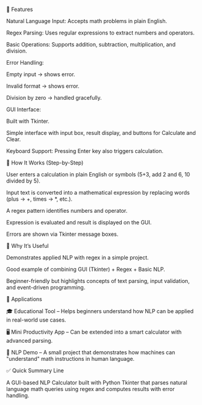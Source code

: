 🔹 Features

Natural Language Input: Accepts math problems in plain English.

Regex Parsing: Uses regular expressions to extract numbers and operators.

Basic Operations: Supports addition, subtraction, multiplication, and division.

Error Handling:

Empty input → shows error.

Invalid format → shows error.

Division by zero → handled gracefully.

GUI Interface:

Built with Tkinter.

Simple interface with input box, result display, and buttons for Calculate and Clear.

Keyboard Support: Pressing Enter key also triggers calculation.

🔹 How It Works (Step-by-Step)

User enters a calculation in plain English or symbols (5+3, add 2 and 6, 10 divided by 5).

Input text is converted into a mathematical expression by replacing words (plus → +, times → *, etc.).

A regex pattern identifies numbers and operator.

Expression is evaluated and result is displayed on the GUI.

Errors are shown via Tkinter message boxes.

🔹 Why It’s Useful

Demonstrates applied NLP with regex in a simple project.

Good example of combining GUI (Tkinter) + Regex + Basic NLP.

Beginner-friendly but highlights concepts of text parsing, input validation, and event-driven programming.

🔹 Applications

🎓 Educational Tool – Helps beginners understand how NLP can be applied in real-world use cases.

🖥 Mini Productivity App – Can be extended into a smart calculator with advanced parsing.

🤖 NLP Demo – A small project that demonstrates how machines can "understand" math instructions in human language.

✅ Quick Summary Line

A GUI-based NLP Calculator built with Python Tkinter that parses natural language math queries using regex and computes results with error handling.
